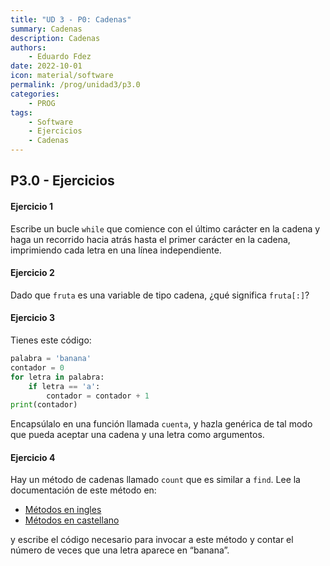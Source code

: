 ```yaml
---
title: "UD 3 - P0: Cadenas"
summary: Cadenas
description: Cadenas
authors:
    - Eduardo Fdez
date: 2022-10-01
icon: material/software
permalink: /prog/unidad3/p3.0
categories:
    - PROG
tags:
    - Software
    - Ejercicios
    - Cadenas
---
```

## P3.0 - Ejercicios

#### **Ejercicio 1**

Escribe un bucle `while` que comience con el último carácter en la cadena y haga un recorrido hacia atrás hasta el primer carácter en la cadena, imprimiendo cada letra en una línea independiente.

<!--
-->

#### **Ejercicio 2**

Dado que `fruta` es una variable de tipo cadena, ¿qué significa `fruta[:]`?

<!--

-->

#### **Ejercicio 3**

Tienes este código:
```Python
palabra = 'banana'
contador = 0
for letra in palabra:
    if letra == 'a':
        contador = contador + 1
print(contador)
```
Encapsúlalo en una función llamada `cuenta`, y hazla genérica de tal modo que pueda aceptar una cadena y una letra como argumentos.

<!--

-->

#### **Ejercicio 4**

Hay un método de cadenas llamado `count` que es similar a `find`. Lee la documentación de este método en:
* [Métodos en ingles](https://docs.python.org/library/stdtypes.html#string-methods)
* [Métodos en castellano](https://docs.python.org/es/3/library/stdtypes.html#string-methods)

y escribe el código necesario para invocar a este método y contar el número de veces que una letra aparece en “banana”.

<!--

-->